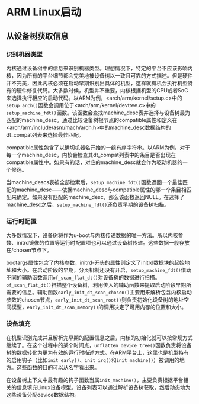 # ARM Linux启动



## 从设备树获取信息


### 识别机器类型


内核通过设备树中的信息来识别机器类型。理想情况下，特定的平台不应该影响内核，因为所有的平台细节都会完美地被设备树以一致且可靠的方式描述。但是硬件并不完美，因此内核必须在启动早期识别出具体的机型，这样就有机会执行机型特有的硬件修复代码。大多数时候，机型并不重要，内核根据机型的CPU或者SoC来选择执行相应的启动代码。以ARM为例，<arch/arm/kernel/setup.c\>中的`setup_arch()`函数会调用位于<arch/arm/kernel/devtree.c\>中的`setup_machine_fdt()`函数。该函数会查找machine_desc表并选择与设备树最为匹配的machine_desc。通过比较设备树根节点的compatible属性和定义在<arch/arm/include/asm/mach/arch.h\>中的machine_desc数据结构的dt_compat列表来选择最佳匹配。

compatible属性包含了以确切机器名开始的一组有序字符串。以ARM为例，对于每一个machine_desc，内核会检查其dt_compat列表中的条目是否出现在compatible属性中。如果有的话，对应的machine_desc就会作为驱动机器的一个候选。

当machine_descs表被全部检索后，`setup_machine_fdt()`函数返回一个最佳匹配的machine_desc——依据machine_desc与compatible属性的哪一个条目相匹配来确定。如果没有匹配的machine_desc，那么该函数返回NULL。在选择了machine_desc之后，`setup_machine_fdt()`还负责早期的设备树扫描。


### 运行时配置

大多数情况下，设备树将作为u-boot与内核传递数据的唯一方法。所以内核参数、initrd镜像的位置等运行时配置项也可以通过设备树传递。这些数据一般存放在/chosen节点下。

bootargs属性包含了内核参数，initrd-开头的属性则定义了initrd数据块的起始地址和大小。在启动阶段的早期，分页机制还没有开启，`setup_machine_fdt()`借助不同的辅助函数调用`of_scan_flat_dt()`对设备树的数据进行扫描。`of_scan_flat_dt()`扫描整个设备树，利用传入的辅助函数来提取启动阶段早期所需要的信息。辅助函数`early_init_dt_scan_chosen()`主要用来解析包含内核启动参数的chosen节点，`early_init_dt_scan_root()`则负责初始化设备树的地址空间模型，`early_init_dt_scan_memory()`的调用决定了可用内存的位置和大小。


### 设备填充

在机型识别完成并且解析完早期的配置信息之后，内核的初始化就可以按常规方式继续了。在这个过程中的某个时间点，`unflatten_device_tree()`函数负责将设备树的数据转化为更为有效的运行时描述方式。在ARM平台上，这里也是机型特有的启用钩子（比如`init_early()`、`init_irq()`和`init_machine()`）被调用的地方。这些函数的目的可以从名字看出来。

在设备树上下文中最有趣的钩子函数当属`init_machine()`，主要负责根据平台相关的信息填充Linux设备模型。设备列表可以通过解析设备树获取，然后动态地为这些设备分配device数据结构。

